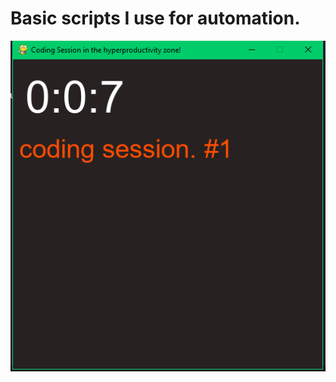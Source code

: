 # Basic scripts I use for automation.
<img src="https://github.com/jadenhensley/automation_scripts/blob/main/screenshot.png">